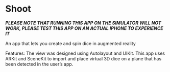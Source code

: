 # Shoot
***PLEASE NOTE THAT RUNNING THIS APP ON THE SIMULATOR WILL NOT WORK, PLEASE TEST THIS APP ON AN ACTUAL IPHONE TO EXPERIENCE IT***

An app that lets you create and spin dice in augmented reality

Features: The view was designed using Autolayout and UIKit.  This app uses ARKit and SceneKit to import and place virtual 3D dice on a plane that has been detected in the user’s app. 
